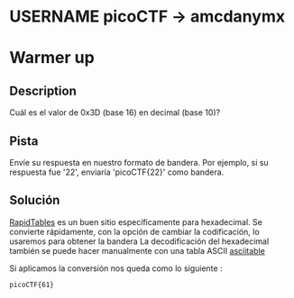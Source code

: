 # USERNAME picoCTF -> amcdanymx

# Warmer up

## Description

Cuál es el valor de 0x3D (base 16) en decimal (base 10)?


## Pista
Envíe su respuesta en nuestro formato de bandera. Por ejemplo, si su respuesta fue '22', enviaría 'picoCTF{22}' como bandera.

## Solución

[RapidTables](https://www.rapidtables.com/convert/number/hex-to-ascii.html) es un buen sitio específicamente para hexadecimal. Se convierte rápidamente, con la opción de cambiar la codificación, lo usaremos para obtener la bandera
La decodificación del hexadecimal también se puede hacer manualmente con una tabla ASCII [asciitable](http://www.asciitable.com/)


Si aplicamos la conversión nos queda como lo siguiente :
```
picoCTF{61}

```
